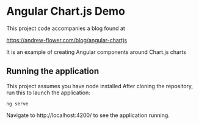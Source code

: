 # Angular Chart.js Demo
This project code accompanies a blog found at 

https://andrew-flower.com/blog/angular-chartjs

It is an example of creating Angular components around Chart.js charts

## Running the application
This project assumes you have node installed
After cloning the repository, run this to launch the application:
```
ng serve
```
Navigate to http://localhost:4200/ to see the application running.
